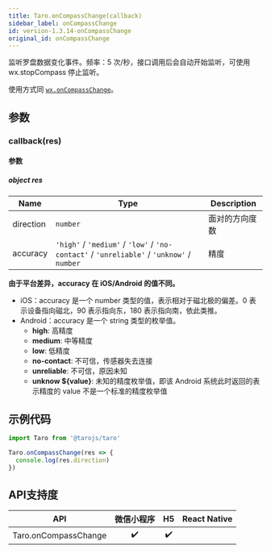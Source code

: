 ```yaml
---
title: Taro.onCompassChange(callback)
sidebar_label: onCompassChange
id: version-1.3.14-onCompassChange
original_id: onCompassChange
---
```


监听罗盘数据变化事件。频率：5 次/秒，接口调用后会自动开始监听，可使用 wx.stopCompass 停止监听。

使用方式同 [`wx.onCompassChange`](https://developers.weixin.qq.com/miniprogram/dev/api/wx.onCompassChange.html)。

## 参数

### callback(res)

#### 参数

##### object res

| Name | Type | Description |
| --- | --- | --- |
| direction | <code>number</code> | 面对的方向度数 |
| accuracy | <code>&#x27;high&#x27;</code> / <code>&#x27;medium&#x27;</code> / <code>&#x27;low&#x27;</code> / <code>&#x27;no-contact&#x27;</code> / <code>&#x27;unreliable&#x27;</code> / <code>&#x27;unknow&#x27;</code> / <code>number</code> | 精度 |

**由于平台差异，accuracy 在 iOS/Android 的值不同。**

* iOS：accuracy 是一个 number 类型的值，表示相对于磁北极的偏差。0 表示设备指向磁北，90 表示指向东，180 表示指向南，依此类推。
* Android：accuracy 是一个 string 类型的枚举值。
  - **high**: 高精度
  - **medium**: 中等精度
  - **low**: 低精度
  - **no-contact**: 不可信，传感器失去连接
  - **unreliable**: 不可信，原因未知
  - **unknow ${value}**: 未知的精度枚举值，即该 Android 系统此时返回的表示精度的 value 不是一个标准的精度枚举值

## 示例代码

```jsx
import Taro from '@tarojs/taro'

Taro.onCompassChange(res => {
  console.log(res.direction)
})
```

## API支持度


| API | 微信小程序 | H5 | React Native |
| :-: | :-: | :-: | :-: |
| Taro.onCompassChange | ✔️ | ✔️ |  |

